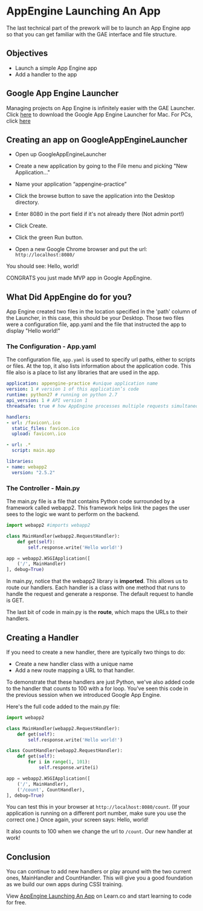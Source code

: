 # AppEngine Launching An App

The last technical part of the prework will be to launch an App Engine app so that you can get familiar with the GAE interface and file structure.

## Objectives
* Launch a simple App Engine app
* Add a handler to the app

## Google App Engine Launcher

Managing projects on App Engine is infinitely easier with the GAE Launcher. Click [here](https://storage.googleapis.com/appengine-sdks/featured/GoogleAppEngineLauncher-1.9.54.dmg) to download the Google App Engine Launcher for Mac. For PCs, click [here](https://storage.googleapis.com/appengine-sdks/featured/GoogleAppEngine-1.9.54.msi)

## Creating an app on GoogleAppEngineLauncher

+ Open up GoogleAppEngineLauncher

+ Create a new application by going to the File menu and picking "New Application..."

+ Name your application “appengine-practice”

+ Click the browse button to save the application into the Desktop directory.  

+ Enter 8080 in the port field if it's not already there (Not admin port!)

+ Click Create.

+ Click the green Run button.

+ Open a new Google Chrome browser and put the url: `http://localhost:8080/`

You should see: Hello, world!

CONGRATS you just made MVP app in Google AppEngine.



## What Did AppEngine do for you?

App Engine created two files in the location specified in the 'path' column of the Launcher, in this case, this should be your Desktop. Those two files were a configuration file, app.yaml and the file that instructed the app to display "Hello world!"

### The Configuration - App.yaml
The configuration file, `app.yaml` is used to specify url paths, either to scripts or files. At the top, it also lists information about the application code. This file also is a place to list any libraries that are used in the app.

```yaml
application: appengine-practice #unique application name
version: 1 # version 1 of this application’s code
runtime: python27 # running on python 2.7
api_version: 1 # API version 1
threadsafe: true # how AppEngine processes multiple requests simultaneously

handlers:
- url: /favicon\.ico
  static_files: favicon.ico
  upload: favicon\.ico

- url: .*
  script: main.app

libraries:
- name: webapp2
  version: "2.5.2"
```
### The Controller - Main.py
The main.py file is a file that contains Python code surrounded by a framework called webapp2. This framework helps link the pages the user sees to the logic we want to perform on the backend.

```python
import webapp2 #imports webapp2

class MainHandler(webapp2.RequestHandler):
    def get(self):
        self.response.write('Hello world!')

app = webapp2.WSGIApplication([
    ('/', MainHandler)
], debug=True)
```

In main.py, notice that the webapp2 library is  **imported**. This allows us to route our handlers. Each handler is a class with one method that runs to handle the request and generate a response. The default request to handle is GET.

The last bit of code in main.py is the **route**, which maps the URLs to their handlers.

## Creating a Handler
If you need to create a new handler, there are typically two things to do:

+ Create a new handler class with a unique name
+ Add a new route mapping a URL to that handler.

To demonstrate that these handlers are just Python, we've also added code to the handler that counts to 100 with a for loop. You've seen this code in the previous session when we introduced Google App Engine.

Here's the full code added to the main.py file:

```python
import webapp2

class MainHandler(webapp2.RequestHandler):
    def get(self):
        self.response.write('Hello world!')

class CountHandler(webapp2.RequestHandler):
    def get(self):
        for i in range(1, 101):
            self.response.write(i)

app = webapp2.WSGIApplication([
    ('/', MainHandler),
    ('/count', CountHandler),
], debug=True)
```
You can test this in your browser at `http://localhost:8080/count`. (If your application is running on a different port number, make sure you use the correct one.)
Once again, your screen says: Hello, world!

It also counts to 100 when we change the url to `/count`. Our new handler at work!

## Conclusion
You can continue to add new handlers or play around with the two current ones, MainHandler and CountHandler. This will give you a good foundation as we build our own apps during CSSI training.

<p data-visibility='hidden'>View <a href='https://learn.co/lessons/cssi-6.1-gae-launch-app' title='AppEngine Launching An App'>AppEngine Launching An App</a> on Learn.co and start learning to code for free.</p>

